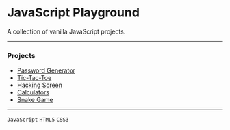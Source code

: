 # JavaScript Playground

A collection of vanilla JavaScript projects.

---

### Projects
- [Password Generator](/Password%20Generator)  
- [Tic-Tac-Toe](/Tic-Tac-Toe)  
- [Hacking Screen](/Hacking%20Screen)  
- [Calculators](/Calculators)  
- [Snake Game](/Snake%20Game)  

---

`JavaScript` `HTML5` `CSS3`